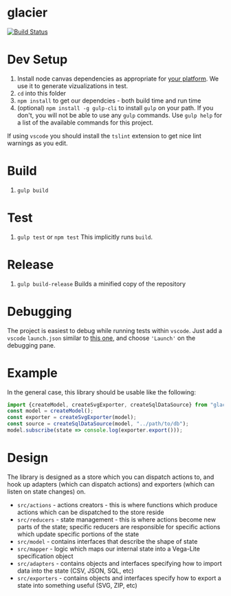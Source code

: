 # glacier

[![Build Status](https://travis-ci.org/glimpseio/glacier.png)](https://travis-ci.org/glimpseio/glacier)

Dev Setup
=====

1. Install node canvas dependencies as appropriate for [your platform](https://github.com/Automattic/node-canvas/wiki). We use it to generate vizualizations in test.
2. `cd` into this folder
3. `npm install` to get our dependcies - both build time and run time
4. (optional) `npm install -g gulp-cli` to install `gulp` on your path. If you don't, you will not be able to use any `gulp` commands. Use `gulp help` for a list of the available commands for this project.

If using `vscode` you should install the `tslint` extension to get nice lint warnings as you edit.

Build
=====
1. `gulp build`

Test
=====
1. `gulp test` or `npm test` This implicitly runs `build`.

Release
=======
1. `gulp build-release` Builds a minified copy of the repository


Debugging
=========
The project is easiest to debug while running tests within `vscode`. Just add a `vscode` `launch.json` similar to [this one](https://gist.github.com/weswigham/8b6ddfcb99daa85e095fe1fe82ecd8de), and choose `'Launch'` on the debugging pane. 

Example
=======
In the general case, this library should be usable like the following:
```ts
import {createModel, createSvgExporter, createSqlDataSource} from "glacier";
const model = createModel();
const exporter = createSvgExporter(model);
const source = createSqlDataSource(model, "../path/to/db");
model.subscribe(state => console.log(exporter.export()));
```

Design
======
The library is designed as a store which you can dispatch actions to, and hook up adapters (which can dispatch actions) and exporters (which can listen on state changes) on.
 * `src/actions` - actions creators - this is where functions which produce actions which can be dispatched to the store reside
 * `src/reducers` - state management - this is where actions become new parts of the state; specific reducers are responsible for specific actions which update specific portions of the state
 * `src/model` - contains interfaces that describe the shape of state
 * `src/mapper` - logic which maps our internal state into a Vega-Lite specification object
 * `src/adapters` - contains objects and interfaces specifying how to import data into the state (CSV, JSON, SQL, etc)
 * `src/exporters` - contains objects and interfaces specify how to export a state into something useful (SVG, ZIP, etc)
